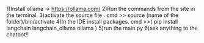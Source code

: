 1)Install ollama -> https://ollama.com/
2)Run the commands from the site in the terminal.
3)activate the source file . cmd >> source (name of the folder)/bin/activate
4)In the IDE install packages. cmd >>( pip install langchain langchain_ollama ollama )
5)run the main.py
6)ask anything to the chatbot!!
